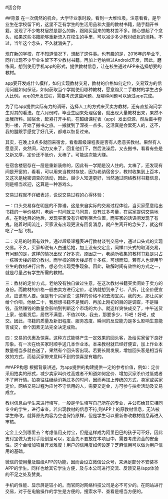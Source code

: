 #适合你


##背景
在一次偶然的机会，大学毕业季时段，看到一大堆垃圾，注意看看，是毕业生在学校留下的，这里不乏有学生的生活用品和大量的教材书籍，随手翻开书籍，发现了不少教材居然是那么的新，跟刚买回来的教材差不多。随心想起了个念头，如果这些书籍能够重新流入在校生的手里，可以减少多少教材纸张的消耗。不过，当年这个念头，不久就消失了。

现在新的学校，在不知道情况下，想起了这件事。也有趣的是，2016年的毕业季,同样出现不少毕业生留下不少教材书籍。再加上老纳尝过Android开发，因此，磨练间，想到使用手机app的形式，提供教材信息，让在校生通过APP来选择想要的教材。

app要开发成什么模样，如何实现教材交易，教材的价格如何定位，交易双方的信用问题如何保证，如何获取当个学期使用哪种教材，愿意购买二手教材的学生占多大比例。app的开发过程，需要考虑这些问题、及哪种问题可以通过app完成。

为了给app提供实际有力的调研，选择人工的方式来买卖方教材，还有直接询问学生对其的看法。在六月份时，毕业生回来处理宿舍，就出现大量教材出来，果然不出我所料。回宿舍，赶紧打开手机，在超级课程表（app）发出资源，然后戴手套到一楼，开始了搬书之旅。一搬就到了深夜一点多。这活真是会累死人的，这不，我的腿跟手感觉了好几天，都难以恢复过来。

其实，在晚上9点多就回来宿舍，看看超级课程表是否有人愿意买教材。果然有人愿意买，突然间，动力又来了，回复他们下，然后洗澡后，又去搬书，看看有些是又新又厚，定价还不低价，太棒了。可能这次能大赚。

在宿舍楼层存在一层是重新装修的，因此有一学期是没人住的。太棒了，还发现有间是开窗的，看看，可以用来当教材存放，因为老纳宿舍少，教材收集到上百本，又这次是秘密调查的活动，因此，越少人知道更好，当然通过网络教材书籍信息，则是相当欢迎，这算是一种游戏么。

交易过程就不详细表述，说说交易过程的心得体验：

一：口头交易存在明显的不靠谱。这是来自实际的交易过程体验，当买家愿意给出书籍的一半价格时，老纳一时间就立马同意，没有过多考量，在买家提供交易地点，在到达目的地后，发现买家没有详细到宿舍位置，而买家的话语间发现了有鬼。随着时间流连，买家没有出现更没有回复消息，就产生离开的念头了，就这样吃了一招飞机。

二：交易的时间有效性。通过超级课程表进行教材谈判交易中，通过口头式的实现交易。不久，买家却说有人白送给她，加上没有交定金，同样口头式的取消交易，有问题的是，这样的情况出现了好多次，原因之一，老纳所收集的教材书籍是只占一栋宿舍楼的部分教材。而学校的宿舍楼却有十多栋，可想而知，若有人也使用毕业生的教材进行出售，想必会出现竞争现象。因此，破解时间有效性的方式之一，就是尽量占有学生所需的教材。

三：教材的定价方式。老纳没有独自做过生意，在这次教材书籍买卖间处于卖方的身份。而教材的价格一般由卖方进行定价，老纳就想到来了七、八折，比全价便宜点，应该有人要。但是有个买家说：这样的价格不如去淘宝买。我的天，那让买家给个价呗。他给二十，我想想书籍不是我的、再加上刚初的目的是调查，不是赚钱，虽然赚钱的数量会影响到判断这个市场的大小。就这样爽快成交了，中午送货上家，他看货后，居然不满意，不值20块，我去，那要多少，15吧！好吧，成交。因此，书籍的质量及新旧程度、服务态度、瞬间的反应能力是多么影响生意能否成交，单个因素无法完全决定成败。

四：交易的优惠及惊喜。这种方式能够产生一定效果的回头客，及给买家留下良好形象。有一次在给买家时顺手送几本作业本。本来教材就已经好便宜，加上作业本数量相当多就白送了，果然有个回头客出现。若要长期发展，增加回头客是相当有效的方式，而给买家带来意料不到的惊喜是有趣的。

##APP构思
根据背景讲述，为app提供的构建提供一定的参考价值，例如：定价采用拍卖的形式，减少卖家叫价过高或者不知道如何定价、增加买家杀价过低或者不了解行情。拍卖往往继续消耗过多的时间，因而再加上传统的方式，卖家或买家定价。网络交易过程为应付不守信用的人，需要交定金，方可参与拍卖活动及交易成立。

教材信息由学生来进行填写，一般是学生填写自己所在的专业，并公布给其它相同专业的学生，进行审查。若出现教材的信息不符,则APP上的原教材信息，无法被学生修改。就算原先内容为空也保持原样，但是学生可以重新修改教材信息再进入审核。

定金上交到哪里去？考虑借用支付宝，但是这样成为阿里巴巴的孩子可不好，因此支付宝做为支付手段倒是可以，定金先不要放在本项目中，需要考虑资金的安全性。这个会增加项目开发难度！用户的信用度如何设定？芝麻信用可以做为用户信用的基础。

微信的使用量及超级APP的功能，因而会设立微信公众号，来满足部分不安装本APP的学生。同样也给其它学生方便，及与本公司进行交流、反馈交易/app体验的不足之处及赞美。

手机的性能、显示屏是较小的。而官网对网络科技公司是必不可少的。在网站进行交易，对于在电脑操作的学生是方便的。搜索水平、查看是相当方便的。


